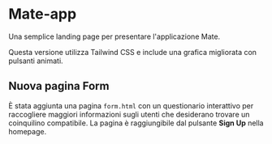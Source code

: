 # Mate-app

Una semplice landing page per presentare l'applicazione Mate.

Questa versione utilizza Tailwind CSS e include una grafica migliorata con pulsanti animati.

## Nuova pagina Form

È stata aggiunta una pagina `form.html` con un questionario interattivo per raccogliere maggiori informazioni sugli utenti che desiderano trovare un coinquilino compatibile.
La pagina è raggiungibile dal pulsante **Sign Up** nella homepage.
